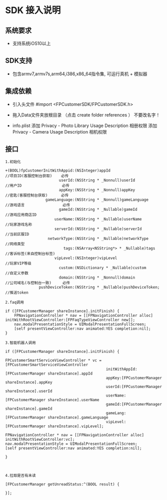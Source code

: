 
SDK 接入说明
=
系统要求
-

   *  支持系统iOS10以上

SDK支持
-
   *  包含armv7,armv7s,arm64,i386,x86_64指令集, 可运行真机 + 模拟器 

集成依赖
-

   *  引入头文件 #import <FPCustomerSDK/FPCustomerSDK.h>
   
   *  拖入Data文件夹放根目录 （点击 create folder references ） 不要改名字！
    
   *  info.plist 添加  Privacy - Photo Library Usage Description  相册权限
                 添加  Privacy - Camera Usage Description  相机权限
         
    
接口
-

    1.初始化

    +(BOOL)fpCustomerInitWithAppid:(NSInteger)appId                                        //项目ID(客服控制台获取)    必传
                            userId:(NSString * _Nonnull)userId                             //用户ID                  必传
                            appKey:(NSString * _Nonnull)appKey                             //密匙(客服控制台获取)      必传
                      gameLanguage:(NSString * _Nonnull)gameLanguage                       //游戏语言                 必传
                            gameId:(NSString * _Nullable)gameId                            //游戏应用商店ID
                          userName:(NSString * _Nullable)userName                          //玩家游戏名称
                          serverId:(NSString * _Nullable)serverId                          //当前区服ID
                       networkType:(NSString * _Nullable)networkType                       //网络类型
                              tags:(NSArray<NSString*> * _Nullable)tags                    //客诉标签(来自控制台标签)
                          vipLevel:(NSInteger)vipLevel                                     //玩家VIP等级
                            custom:(NSDictionary * _Nullable)custom                        //自定义参数
                            domain:(NSString * _Nonnull)domain                             //公司域名(与控制台一致)     必传
                   pushDeviceToken:(NSString * _Nullable)pushDeviceToken;                  //推送token
                                    
    2.faq调用
                                   
    if ([FPCustomerManager shareInstance].initFinish) {
        FPNavigationController * nav = [[FPNavigationController alloc] initWithRootViewController:[FPFaqTypeViewController new]];
        nav.modalPresentationStyle = UIModalPresentationFullScreen;
        [self presentViewController:nav animated:YES completion:nil];
    }
    
    3.智能机器人调用

    if ([FPCustomerManager shareInstance].initFinish) {
    
    FPCustomerSmartServiceViewController * vc = [FPCustomerSmartServiceViewController
                                                 initWithAppId:[FPCustomerManager shareInstance].appId
                                                 appKey:[FPCustomerManager shareInstance].appKey
                                                 userId:[FPCustomerManager shareInstance].userId
                                                 userName:[FPCustomerManager shareInstance].userName
                                                 gameId:[FPCustomerManager shareInstance].gameId
                                                 gameLang:[FPCustomerManager shareInstance].gameLanguage
                                                 vipLevel:[FPCustomerManager shareInstance].vipLevel];
    
    FPNavigationController * nav = [[FPNavigationController alloc] initWithRootViewController:vc];
    nav.modalPresentationStyle = UIModalPresentationFullScreen;
    [self presentViewController:nav animated:YES completion:nil];
    
    }
    
   

    4.拉取是否有未读
    
    [FPCustomerManager getUnreadStatus:^(BOOL result) {
        
    }];
